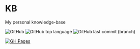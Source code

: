 # KB
My personal knowledge-base

![GitHub](https://img.shields.io/github/license/guionardo/kb)
![GitHub top language](https://img.shields.io/github/languages/top/guionardo/kb)
![GitHub last commit (branch)](https://img.shields.io/github/last-commit/guionardo/kb/gh-pages)

[![GH Pages](https://img.shields.io/badge/GitHub%20Pages-guionardo%2Fkb-success?logo=markdown)](https://guionardo.github.io/kb/)